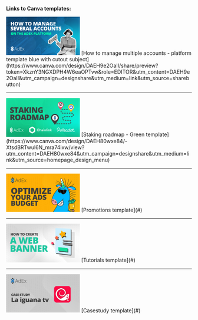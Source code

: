 **Links to Canva templates:**

<img src="/artwork/featured%20image%20templates/How%20to%20manage%20several%20accounts2.png" width="200">
[How to manage multiple accounts - platform template blue with cutout subject](https://www.canva.com/design/DAEH9e2OaII/share/preview?token=XkznY3NGXDPH4W6eaOPTvw&role=EDITOR&utm_content=DAEH9e2OaII&utm_campaign=designshare&utm_medium=link&utm_source=sharebutton)

---

<img src="/artwork/featured%20image%20templates/Staking%20roadmap-green2.png" width="200">
[Staking roadmap - Green template](https://www.canva.com/design/DAEH80wxe84/-XtsdBRTwul6N_mra74ixw/view?utm_content=DAEH80wxe84&utm_campaign=designshare&utm_medium=link&utm_source=homepage_design_menu)

---

<img src="/artwork/featured%20image%20templates/Promotions-template.png" width="200">
[Promotions template](#)

---

<img src="/artwork/featured%20image%20templates/Tutorials-template.png" width="200">
[Tutorials template](#)

---

<img src="/artwork/featured%20image%20templates/case-study.png" width="200">
[Casestudy template](#)
